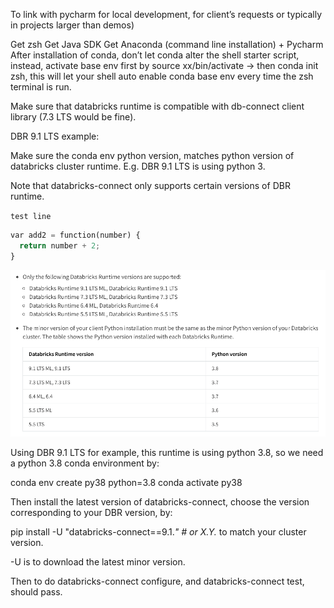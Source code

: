 To link with pycharm for local development, for client’s requests or typically in projects larger than demos)

Get zsh
Get Java SDK
Get Anaconda (command line installation) + Pycharm
After installation of conda, don’t let conda alter the shell starter script, instead, activate base env first by source xx/bin/activate -> then conda init zsh, this will let your shell auto enable conda base env every time the zsh terminal is run. 

Make sure that databricks runtime is compatible with db-connect client library (7.3 LTS would be fine).

DBR 9.1 LTS example:

Make sure the conda env python version, matches python version of databricks cluster runtime.
E.g. DBR 9.1 LTS is using python 3.

Note that databricks-connect only supports certain versions of DBR runtime. 


`test line`

```python
var add2 = function(number) {
  return number + 2;
}
```

![alt text](../_media/dbconnect_dbr.png?raw=true)


Using DBR 9.1 LTS for example, this runtime is using python 3.8, so we need a python 3.8 conda environment by:

conda env create py38 python=3.8
conda activate py38 

Then install the latest version of databricks-connect, choose the version corresponding to your DBR version, by:

pip install -U "databricks-connect==9.1.*"  # or X.Y.* to match your cluster version.

-U is to download the latest minor version.

Then to do databricks-connect configure, and databricks-connect test, should pass.

